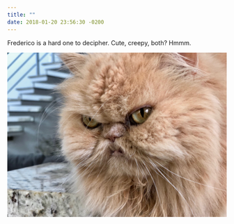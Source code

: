 ```yaml
---
title: ""
date: 2018-01-20 23:56:30 -0200
---
```


Frederico is a hard one to decipher. Cute, creepy, both? Hmmm.

![Frederico](/assets/images/posts/2018-01-20.jpeg)